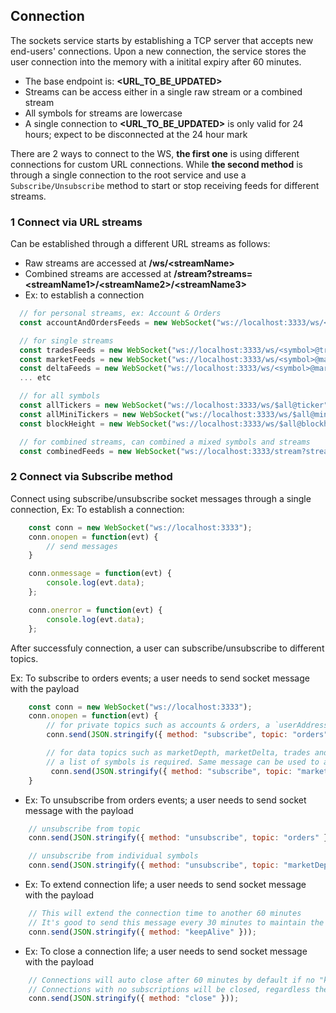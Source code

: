 ## Connection

The sockets service starts by establishing a TCP server that accepts new end-users' connections. Upon a new connection, the service stores the user connection into the memory with a initital expiry after 60 minutes.

- The base endpoint is: **<URL_TO_BE_UPDATED>**
- Streams can be access either in a single raw stream or a combined stream
- All symbols for streams are lowercase
- A single connection to **<URL_TO_BE_UPDATED>** is only valid for 24 hours; expect to be disconnected at the 24 hour mark

There are 2 ways to connect to the WS, **the first one** is using different connections for custom URL connections. While **the second method** is through a single connection to the root service and use a `Subscribe/Unsubscribe` method to start or stop receiving feeds for different streams.

### 1 Connect via URL streams

Can be established through a different URL streams as follows:

- Raw streams are accessed at **/ws/\<streamName\>**
- Combined streams are accessed at **/stream?streams=\<streamName1\>/\<streamName2\>/\<streamName3\>**
- Ex: to establish a connection

```javascript
  // for personal streams, ex: Account & Orders
  const accountAndOrdersFeeds = new WebSocket("ws://localhost:3333/ws/<USER_ADDRESS>");

  // for single streams
  const tradesFeeds = new WebSocket("ws://localhost:3333/ws/<symbol>@trades");
  const marketFeeds = new WebSocket("ws://localhost:3333/ws/<symbol>@marketDiff");
  const deltaFeeds = new WebSocket("ws://localhost:3333/ws/<symbol>@marketDepth");
  ... etc

  // for all symbols
  const allTickers = new WebSocket("ws://localhost:3333/ws/$all@ticker");
  const allMiniTickers = new WebSocket("ws://localhost:3333/ws/$all@miniTicker");
  const blockHeight = new WebSocket("ws://localhost:3333/ws/$all@blockheight");

  // for combined streams, can combined a mixed symbols and streams
  const combinedFeeds = new WebSocket("ws://localhost:3333/stream?streams=<symbol>@trades/<symbol>@marketDepth/<symbol>@marketDiff");
```

### 2 Connect via Subscribe method

Connect using subscribe/unsubscribe socket messages through a single connection, Ex: To establish a connection:

```javascript
    const conn = new WebSocket("ws://localhost:3333");
    conn.onopen = function(evt) {
        // send messages
    }

    conn.onmessage = function(evt) {
        console.log(evt.data);
    };

    conn.onerror = function(evt) {
        console.log(evt.data);
    };
```

After successfuly connection, a user can subscribe/unsubscribe to different topics.

  Ex: To subscribe to orders events; a user needs to send socket message with the payload

```javascript
    const conn = new WebSocket("ws://localhost:3333");
    conn.onopen = function(evt) {
        // for private topics such as accounts & orders, a `userAddress` is required
        conn.send(JSON.stringify({ method: "subscribe", topic: "orders", userAddress: "0x4092678e4e78230f46a1534c0fbc8fa39780892b" }));

        // for data topics such as marketDepth, marketDelta, trades and ticker;
        // a list of symbols is required. Same message can be used to append new topic and/or symbols
         conn.send(JSON.stringify({ method: "subscribe", topic: "marketDepth", symbols: ["BNB_BTC","BNB_ETH"] }));
    }
```

- Ex: To unsubscribe from orders events; a user needs to send socket message with the payload

```javascript
    // unsubscribe from topic
    conn.send(JSON.stringify({ method: "unsubscribe", topic: "orders" }));

    // unsubscribe from individual symbols
    conn.send(JSON.stringify({ method: "unsubscribe", topic: "marketDepth", symbols: ["BNB_BTC"] }));
```

- Ex: To extend connection life; a user needs to send socket message with the payload

```javascript
    // This will extend the connection time to another 60 minutes
    // It's good to send this message every 30 minutes to maintain the connection life
    conn.send(JSON.stringify({ method: "keepAlive" }));
```

- Ex: To close a connection life; a user needs to send socket message with the payload

```javascript
    // Connections will auto close after 60 minutes by default if no "keepAlive" messages received
    // Connections with no subscriptions will be closed, regardless the keepAlive messages.
    conn.send(JSON.stringify({ method: "close" }));
```
